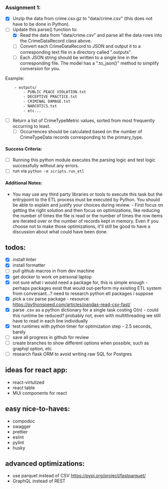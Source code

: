 ### Assignment 1:

- [x] Unzip the data from crime.csv.gz to "data/crime.csv" (this does not have to be done in Python).
- [ ] Update this parse() function to:
  - [x] Read the data from "data/crime.csv" and parse all the data rows into the CrimeDataRecord class above.
  - [ ] Convert each CrimeDataRecord to JSON and output it to a corresponding text file in a directory called ".outputs".
  - [ ] Each JSON string should be written to a single line in the corresponding file. The model has a ".to_json()" method to simplify conversion for you.

Example:

```bash
    - outputs/
        - PUBLIC PEACE VIOLATION.txt
        - DECEPTIVE PRACTICE.txt
        - CRIMINAL DAMAGE.txt
        - NARCOTICS.txt
        - etc...
```

- [ ] Return a list of CrimeTypeMetric values, sorted from most frequently occurring to least.
  - [ ] Occurrences should be calculated based on the number of CrimeTypeData records corresponding to the primary_type.

#### Success Criteria:

- [ ] Running this python module executes the parsing logic and test logic successfully without any errors.
- [ ] run via `python -m scripts.run_etl`

#### Additional Notes:

- You may use any third party libraries or tools to execute this task but the entrypoint to the ETL process must be executed by Python. You should be able to explain and justify your choices during review. - First focus on getting the right solution and then focus on optimizations, like reducing the number of times the file is read or the number of times the row items are iterated over or the number of records kept in memory. Even if you choose not to make those optimizations, it'll still be good to have a discussion about what could have been done.

## todos:

- [x] install linter
- [x] install formatter
- [ ] pull github macros in from dev machine
- [x] get docker to work on personal laptop
- [x] not sure what i would need a package for, this is simple enough - perhaps packages exist that would out-perform my existing ETL system from conversant...? need to research python etl packages i suppose
- [x] pick a csv parse package - resource: https://pythonspeed.com/articles/pandas-read-csv-fast/
- [x] parse .csv as a python dictionary for a single task costing O(n) - could this runtime be reduced? probably not, even with multithreading we still have to read in each line individually
- [x] test runtimes with python timer for optimization step - 2.5 seconds, barely
- [ ] save all progress in github for review
- [ ] create branches to show different options when possible, such as graphql option, etc
- [ ] research flask ORM to avoid writing raw SQL for Postgres

## ideas for react app:

- react-virtulized
- react table
- MUI components for react

## easy nice-to-haves:

- compodoc
- swagger
- prettier
- eslint
- pylint
- husky

## advanced optimizations:

- use parquet instead of CSV https://pypi.org/project/fastparquet/
- GraphQL instead of REST
